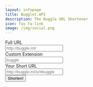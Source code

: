 ```yaml
---
layout: infopage
title: Bugglet.API
description: The Buggle URL Shortener
icon: fas fa-link
image: /img/social.png
---
```

<script type="text/javascript" src="/u/head.core.js"></script>
<div class="input-group mb-3">
  <div class="input-group-prepend">
    <span class="input-group-text text-primary bg-dark" id="full-prepend">Full URL</span>
  </div>
  <input id="urlinput" type="text" class="form-control bg-darker" placeholder="http://buggle.ml/">
</div>
<div class="input-group mb-3">
  <div class="input-group-prepend">
    <span class="input-group-text text-primary bg-dark" id="custom-prepend">Custom Extension</span>
  </div>
  <input id="custominput" type="text" class="form-control bg-darker" placeholder="buggle">
</div>
<div class="input-group mb-3">
  <div class="input-group-prepend">
    <span class="input-group-text text-primary bg-dark" id="result-prepend">Your Short URL</span>
  </div>
  <input id="shortenedURL" type="text" class="form-control bg-darker" placeholder="http://buggle.ml/u/#buggle">
</div>
<div class="input-group mb-3">
  <button id="sbtn" class="btn btn-primary text-dark">Shorten!</button>
  <span class="danger" id="erbox"></span>
</div>
<script type="text/javascript" src="/u/shorten.core.js"></script>
